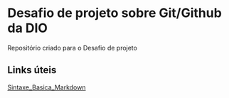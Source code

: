 # Desafio de projeto sobre Git/Github da DIO
Repositório criado para o Desafio de projeto


## Links úteis
[Sintaxe_Basica_Markdown](https://www.markdownguide.org/basic-syntax/)
